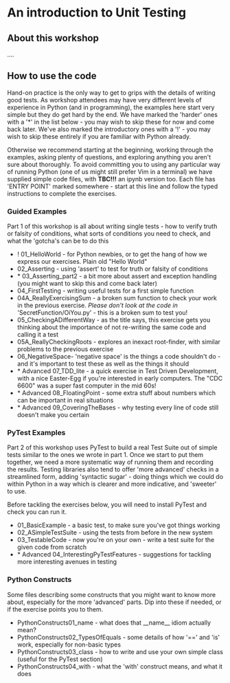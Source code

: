 # An introduction to Unit Testing

## About this workshop

....

## How to use the code

Hand-on practice is the only way to get to grips with the details of writing good tests. As workshop attendees may have very
different levels of experience in Python (and in programming), the examples here start very simple
but they do get hard by the end.
We have marked the 'harder' ones with a '*' in the list below - you may wish to skip these for now and come back later.
We've also marked the introductory ones with a '!' - you may wish to skip these entirely if you are familiar with Python already.

Otherwise we recommend starting at the beginning, working through the examples, asking plenty of questions, and exploring anything you aren't sure about thoroughly.
To avoid committing you to using any particular way of running Python (one of us might still prefer Vim in a terminal) we have supplied simple code files, with __TBC!!!__ an ipynb version too.
Each file has 'ENTRY POINT' marked somewhere - start at this line and follow the typed instructions
to complete the exercises.

### Guided Examples

Part 1 of this workshop is all about writing single tests - how to verify truth or falsity of conditions, what sorts of conditions you need to check, and what the 'gotcha's can be to do this

- ! 01_HelloWorld - for Python newbies, or to get the hang of how we express our exercises. Plain old "Hello World"
- 02_Asserting - using 'assert' to test for truth or falsity of conditions
- \* 03_Asserting_part2 - a bit more about assert and exception handling (you might want to skip this and come back later)
- 04_FirstTesting - writing useful tests for a first simple function
- 04A_ReallyExercisingSum - a broken sum function to check your work in the previous exercise. *Please don't look at the code in* 'SecretFunction/OiYou.py' - this is a broken sum to test you!
- 05_CheckingADifferentWay - as the title says, this exercise gets you thinking about the importance of not re-writing the same code and calling it a test
- 05A_ReallyCheckingRoots - explores an inexact root-finder, with similar problems to the previous exercise
- 06_NegativeSpace- 'negative space' is the things a code shouldn't do - and it's important to test these as well as the things it should
- \* Advanced 07_TDD_lite - a quick exercise in Test Driven Development, with a nice Easter-Egg if you're interested in early computers. The "CDC 6600" was a super fast computer in the mid 60s!
- \* Advanced 08_FloatingPoint - some extra stuff about numbers which can be important in real situations
- \* Advanced 09_CoveringTheBases - why testing every line of code still doesn't make you certain

### PyTest Examples

Part 2 of this workshop uses PyTest to build a real Test Suite out of simple tests similar to the ones we wrote in part 1. Once we start to put them together, we need a more systematic way of running
them and recording the results. Testing libraries also tend to offer 'more advanced' checks in a streamlined form, adding 'syntactic sugar' - doing things which we could do within Python in a way which is clearer and more indicative, and 'sweeter' to use.

Before tackling the exercises below, you will need to install PyTest and check you can run it.

- 01_BasicExample - a basic test, to make sure you've got things working
- 02_ASimpleTestSuite - using the tests from before in the new system
- 03_TestableCode - now you're on your own - write a test suite for the given code from scratch
- \* Advanced 04_InterestingPyTestFeatures - suggestions for tackling more interesting avenues in testing

### Python Constructs

Some files describing some constructs that you might want to know more about, especially for the more 'advanced' parts. Dip into these if needed, or if the exercise points you to them.

- PythonConstructs01_name - what does that \_\_name\_\_ idiom actually mean?
- PythonConstructs02_TypesOfEquals - some details of how '==' and 'is' work, especially for non-basic types
- PythonConstructs03_class - how to write and use your own simple class (useful for the PyTest section)
- PythonConstructs04_with - what the 'with' construct means, and what it does
